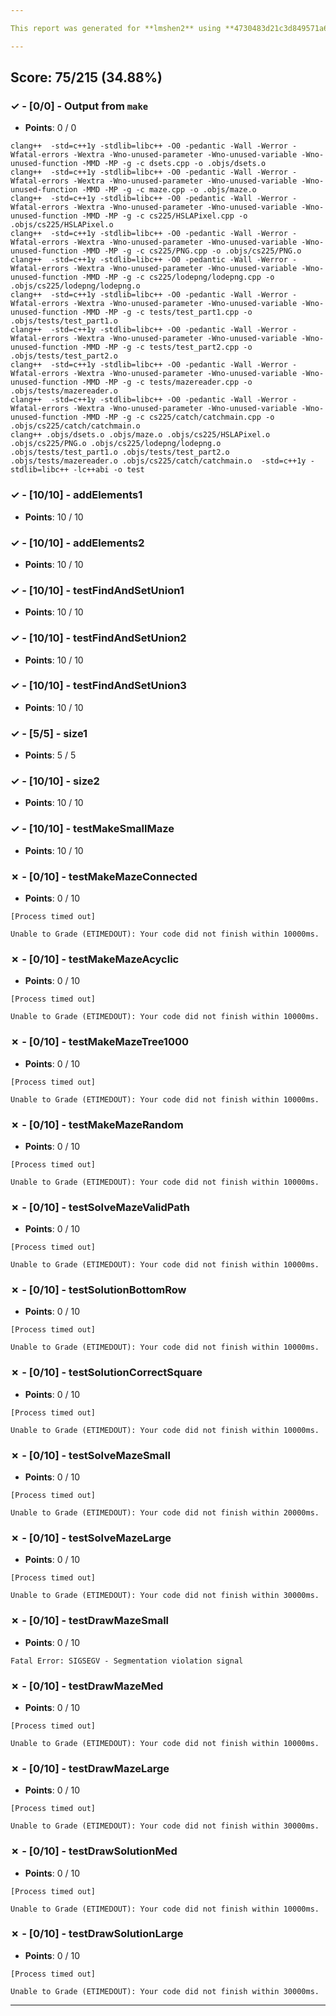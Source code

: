 ```yaml
---

This report was generated for **lmshen2** using **4730483d21c3d849571a61f8fb09ba4a29005628** (latest commit as of **November 18th 2020, 5:36 am**)

---
```





## Score: 75/215 (34.88%)


### ✓ - [0/0] - Output from `make`

- **Points**: 0 / 0


```
clang++  -std=c++1y -stdlib=libc++ -O0 -pedantic -Wall -Werror -Wfatal-errors -Wextra -Wno-unused-parameter -Wno-unused-variable -Wno-unused-function -MMD -MP -g -c dsets.cpp -o .objs/dsets.o
clang++  -std=c++1y -stdlib=libc++ -O0 -pedantic -Wall -Werror -Wfatal-errors -Wextra -Wno-unused-parameter -Wno-unused-variable -Wno-unused-function -MMD -MP -g -c maze.cpp -o .objs/maze.o
clang++  -std=c++1y -stdlib=libc++ -O0 -pedantic -Wall -Werror -Wfatal-errors -Wextra -Wno-unused-parameter -Wno-unused-variable -Wno-unused-function -MMD -MP -g -c cs225/HSLAPixel.cpp -o .objs/cs225/HSLAPixel.o
clang++  -std=c++1y -stdlib=libc++ -O0 -pedantic -Wall -Werror -Wfatal-errors -Wextra -Wno-unused-parameter -Wno-unused-variable -Wno-unused-function -MMD -MP -g -c cs225/PNG.cpp -o .objs/cs225/PNG.o
clang++  -std=c++1y -stdlib=libc++ -O0 -pedantic -Wall -Werror -Wfatal-errors -Wextra -Wno-unused-parameter -Wno-unused-variable -Wno-unused-function -MMD -MP -g -c cs225/lodepng/lodepng.cpp -o .objs/cs225/lodepng/lodepng.o
clang++  -std=c++1y -stdlib=libc++ -O0 -pedantic -Wall -Werror -Wfatal-errors -Wextra -Wno-unused-parameter -Wno-unused-variable -Wno-unused-function -MMD -MP -g -c tests/test_part1.cpp -o .objs/tests/test_part1.o
clang++  -std=c++1y -stdlib=libc++ -O0 -pedantic -Wall -Werror -Wfatal-errors -Wextra -Wno-unused-parameter -Wno-unused-variable -Wno-unused-function -MMD -MP -g -c tests/test_part2.cpp -o .objs/tests/test_part2.o
clang++  -std=c++1y -stdlib=libc++ -O0 -pedantic -Wall -Werror -Wfatal-errors -Wextra -Wno-unused-parameter -Wno-unused-variable -Wno-unused-function -MMD -MP -g -c tests/mazereader.cpp -o .objs/tests/mazereader.o
clang++  -std=c++1y -stdlib=libc++ -O0 -pedantic -Wall -Werror -Wfatal-errors -Wextra -Wno-unused-parameter -Wno-unused-variable -Wno-unused-function -MMD -MP -g -c cs225/catch/catchmain.cpp -o .objs/cs225/catch/catchmain.o
clang++ .objs/dsets.o .objs/maze.o .objs/cs225/HSLAPixel.o .objs/cs225/PNG.o .objs/cs225/lodepng/lodepng.o .objs/tests/test_part1.o .objs/tests/test_part2.o .objs/tests/mazereader.o .objs/cs225/catch/catchmain.o  -std=c++1y -stdlib=libc++ -lc++abi -o test

```


### ✓ - [10/10] - addElements1

- **Points**: 10 / 10





### ✓ - [10/10] - addElements2

- **Points**: 10 / 10





### ✓ - [10/10] - testFindAndSetUnion1

- **Points**: 10 / 10





### ✓ - [10/10] - testFindAndSetUnion2

- **Points**: 10 / 10





### ✓ - [10/10] - testFindAndSetUnion3

- **Points**: 10 / 10





### ✓ - [5/5] - size1

- **Points**: 5 / 5





### ✓ - [10/10] - size2

- **Points**: 10 / 10





### ✓ - [10/10] - testMakeSmallMaze

- **Points**: 10 / 10





### ✗ - [0/10] - testMakeMazeConnected

- **Points**: 0 / 10

```
[Process timed out]
```
```
Unable to Grade (ETIMEDOUT): Your code did not finish within 10000ms.
```


### ✗ - [0/10] - testMakeMazeAcyclic

- **Points**: 0 / 10

```
[Process timed out]
```
```
Unable to Grade (ETIMEDOUT): Your code did not finish within 10000ms.
```


### ✗ - [0/10] - testMakeMazeTree1000

- **Points**: 0 / 10

```
[Process timed out]
```
```
Unable to Grade (ETIMEDOUT): Your code did not finish within 10000ms.
```


### ✗ - [0/10] - testMakeMazeRandom

- **Points**: 0 / 10

```
[Process timed out]
```
```
Unable to Grade (ETIMEDOUT): Your code did not finish within 10000ms.
```


### ✗ - [0/10] - testSolveMazeValidPath

- **Points**: 0 / 10

```
[Process timed out]
```
```
Unable to Grade (ETIMEDOUT): Your code did not finish within 10000ms.
```


### ✗ - [0/10] - testSolutionBottomRow

- **Points**: 0 / 10

```
[Process timed out]
```
```
Unable to Grade (ETIMEDOUT): Your code did not finish within 10000ms.
```


### ✗ - [0/10] - testSolutionCorrectSquare

- **Points**: 0 / 10

```
[Process timed out]
```
```
Unable to Grade (ETIMEDOUT): Your code did not finish within 10000ms.
```


### ✗ - [0/10] - testSolveMazeSmall

- **Points**: 0 / 10

```
[Process timed out]
```
```
Unable to Grade (ETIMEDOUT): Your code did not finish within 20000ms.
```


### ✗ - [0/10] - testSolveMazeLarge

- **Points**: 0 / 10

```
[Process timed out]
```
```
Unable to Grade (ETIMEDOUT): Your code did not finish within 30000ms.
```


### ✗ - [0/10] - testDrawMazeSmall

- **Points**: 0 / 10


```
Fatal Error: SIGSEGV - Segmentation violation signal
```


### ✗ - [0/10] - testDrawMazeMed

- **Points**: 0 / 10

```
[Process timed out]
```
```
Unable to Grade (ETIMEDOUT): Your code did not finish within 10000ms.
```


### ✗ - [0/10] - testDrawMazeLarge

- **Points**: 0 / 10

```
[Process timed out]
```
```
Unable to Grade (ETIMEDOUT): Your code did not finish within 30000ms.
```


### ✗ - [0/10] - testDrawSolutionMed

- **Points**: 0 / 10

```
[Process timed out]
```
```
Unable to Grade (ETIMEDOUT): Your code did not finish within 10000ms.
```


### ✗ - [0/10] - testDrawSolutionLarge

- **Points**: 0 / 10

```
[Process timed out]
```
```
Unable to Grade (ETIMEDOUT): Your code did not finish within 30000ms.
```


---